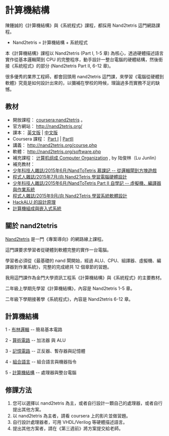 # 計算機結構

陳鍾誠的《計算機結構》與《系統程式》課程，都採用 Nand2tetris 這門網路課程。

* Nand2tetris = 計算機結構 + 系統程式

本《計算機結構》課程以 Nand2tetris (Part I, 1-5 章) 為核心，透過硬體描述語言實作從基本邏輯閘到 CPU 的完整程序，動手設計一整台電腦的硬體結構，然後銜接《系統程式》的部分 (Nand2tetris Part II, 6-12 章)。

很多優秀的業界工程師，都會回頭用 nand2tetris 這門課，來學習《電腦從硬體到軟體》究竟是如何設計出來的，以彌補在學校的時候，理論過多而實務不足的缺憾。

## 教材

* 開放課程： [coursera:nand2tetris](https://www.coursera.org/course/nand2tetris1) 。
 * 官方網站： <http://nand2tetris.org/>
 * 課本： [英文版](http://nand2tetris.org/book.php) | [中文版](http://product.dangdang.com/9261236.html)
 * Coursera 課程： [Part I](https://www.coursera.org/course/nand2tetris1) | [PartII](https://www.coursera.org/learn/nand2tetris2/)
 * 講義： <http://nand2tetris.org/course.php>
 * 軟體： <http://nand2tetris.org/software.php>
* 補充課程： [计算机组成 Computer Organization](https://zh-tw.coursera.org/learn/jisuanji-zucheng) , by 陆俊林（Lu Junlin）
* 補充教材： 
 * [少年科技人雜誌/2015年6月/NandToTetris 慕課記 -- 從邏輯閘到方塊遊戲](http://programmermagazine.github.io/mag/ymag201506/home.html)
 * [程式人雜誌/2015年7月/向 Nand2Tetris 學習電腦硬體設計](http://programmermagazine.github.io/mag/pmag201507/home.html)
 * [少年科技人雜誌/2015年6月/NandToTetris Part II 自學記 -- 虛擬機、編譯器與作業系統](http://programmermagazine.github.io/mag/ymag201508/home.html)
 * [程式人雜誌/2015年9月/向 Nand2Tetris 學習系統軟體設計](http://programmermagazine.github.io/mag/pmag201509/home.html)
 * [HackALU 的設計原理](HackALU.md)
 * [計算機組成與嵌入式系統](http://product.dangdang.com/23358872.html)

## 關於 nand2tetris

[Nand2tetris](http://www.nand2tetris.org/course.php) 是一門《專案導向》的網路線上課程。

這門課要求學習者從硬體到軟體完整的實作一台電腦。

學習者必須從《最基礎的 nand 閘開始，經過 ALU、CPU、組譯器、虛擬機、編譯器到作業系統》，完整的完成總共 12 個章節的習題。

我用這門課作為金門大學資訊工程系《計算機結構》與《系統程式》的主要教材。

二年級上學期先學習《計算機結構》，內容是 Nand2tetris 1-5 章。

二年級下學期接著學《系統程式》，內容是 Nand2tetris 6-12 章。

## 計算機結構

1 - [布林邏輯](chapter1.md) -- 簡易基本電路

2 - [算術電路](chapter2.md) -- 加法器 與 ALU

3 - [記憶電路](chapter3.md) -- 正反器、暫存器與記憶體

4 - [組合語言](chapter4.md) -- 組合語言與機器指令

5 - [計算機結構](chapter5.md) -- 處理器與整台電腦

## 修課方法

1. 您可以選擇以 nand2tetris 為主，或者自行設計一顆自己的處理器，或者自行提出其他方案。
2. 以 nand2tetris 為主者，請看 coursera 上的影片並做習題。
3. 自行設計處理器者，可用 VHDL/Verilog 等硬體描述語言。
4. 提出其他方案者，請在《第三週前》將方案提交給老師。

